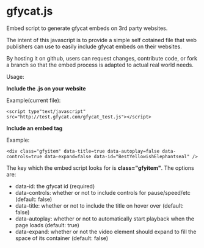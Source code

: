 gfycat.js
=========

Embed script to generate gfycat embeds on 3rd party websites.

The intent of this javascript is to provide a simple self cotained file that web publishers can use to easily include gfycat embeds on their websites.  
  
By hosting it on github, users can request changes, contribute code, or fork a branch so that the embed process is adapted to actual real world needs.  
  
Usage:  
  
**Include the .js on your website**

Example(current file):
  
    <script type"text/javascript" src="http://test.gfycat.com/gfycat_test.js"></script>

**Include an embed tag**

Example: 
  
    <div class="gfyitem" data-title=true data-autoplay=false data-controls=true data-expand=false data-id="BestYellowishElephantseal" />  
    
The key which the embed script looks for is **class="gfyitem"**.  The options are:  
  
* data-id: the gfycat id (required)
* data-controls: whether or not to include controls for pause/speed/etc (default: false)
* data-title: whether or not to include the title on hover over (default: false)
* data-autoplay: whether or not to automatically start playback when the page loads (default: true)
* data-expand: whether or not the video element should expand to fill the space of its container (default: false)  
     

  
